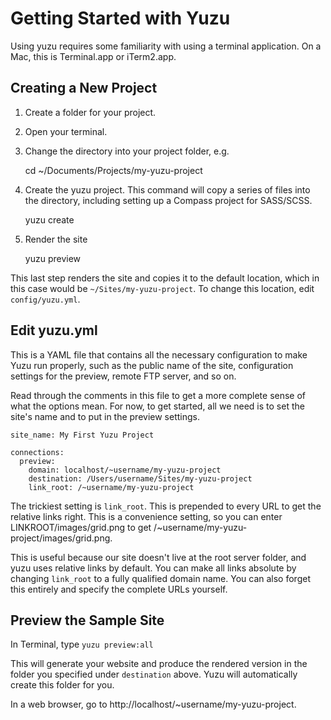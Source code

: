 # Getting Started with Yuzu

Using yuzu requires some familiarity with using a terminal application. On a Mac, this is Terminal.app or iTerm2.app.


## Creating a New Project

1. Create a folder for your project.
2. Open your terminal.
3. Change the directory into your project folder, e.g.

    cd ~/Documents/Projects/my-yuzu-project

4. Create the yuzu project. This command will copy a series of files into the directory, including setting up a Compass project for SASS/SCSS.

    yuzu create

5. Render the site

    yuzu preview

This last step renders the site and copies it to the default location, which in this case would be `~/Sites/my-yuzu-project`. To change this location, edit `config/yuzu.yml`.


## Edit yuzu.yml

This is a YAML file that contains all the necessary configuration to make Yuzu run properly, such as the public name of the site, configuration settings for the preview, remote FTP server, and so on. 

Read through the comments in this file to get a more complete sense of what the options mean. For now, to get started, all we need is to set the site's name and to put in the preview settings.

    site_name: My First Yuzu Project
    
    connections:
      preview:
        domain: localhost/~username/my-yuzu-project
        destination: /Users/username/Sites/my-yuzu-project
        link_root: /~username/my-yuzu-project

The trickiest setting is `link_root`. This is prepended to every URL to get the relative links right. This is a convenience setting, so you can enter LINKROOT/images/grid.png to get /~username/my-yuzu-project/images/grid.png.

This is useful because our site doesn't live at the root server folder, and yuzu uses relative links by default. You can make all links absolute by changing `link_root` to a fully qualified domain name. You can also forget this entirely and specify the complete URLs yourself.


## Preview the Sample Site

In Terminal, type `yuzu preview:all`

This will generate your website and produce the rendered version in the folder you specified under `destination` above. Yuzu will automatically create this folder for you.

In a web browser, go to http://localhost/~username/my-yuzu-project.




